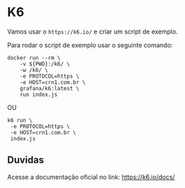 # K6

Vamos usar o `https://k6.io/` e criar um script de exemplo.

Para rodar o script de exemplo usar o seguinte comando:

```shell
docker run --rm \
    -v ${PWD}:/k6/ \
    -w /k6/ \
    -e PROTOCOL=https \
    -e HOST=crn1.com.br \
    grafana/k6:latest \
    run index.js
```

OU

```shell
k6 run \
 -e PROTOCOL=https \
 -e HOST=crn1.com.br \
 index.js
```

## Duvidas

Acesse a documentação oficial no link: <https://k6.io/docs/>
